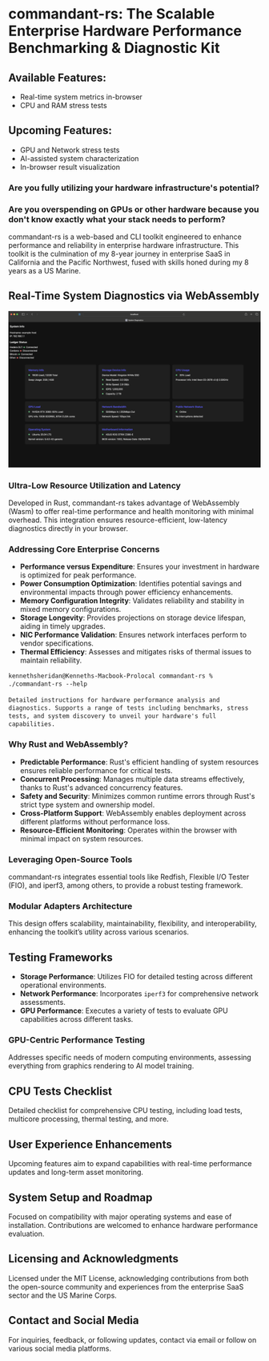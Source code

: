 
# commandant-rs: The Scalable Enterprise Hardware Performance Benchmarking & Diagnostic Kit


## Available Features:
- Real-time system metrics in-browser
- CPU and RAM stress tests

## Upcoming Features:
- GPU and Network stress tests
- AI-assisted system characterization
- In-browser result visualization

### **Are you fully utilizing your hardware infrastructure's potential?**

### **Are you overspending on GPUs or other hardware because you don't know exactly what your stack needs to perform?**

commandant-rs is a web-based and CLI toolkit engineered to enhance performance and reliability in enterprise hardware infrastructure. This toolkit is the culmination of my 8-year journey in enterprise SaaS in California and the Pacific Northwest, fused with skills honed during my 8 years as a US Marine.

## Real-Time System Diagnostics via WebAssembly
![Web Console Display](web_console.png)

### Ultra-Low Resource Utilization and Latency

Developed in Rust, commandant-rs takes advantage of WebAssembly (Wasm) to offer real-time performance and health monitoring with minimal overhead. This integration ensures resource-efficient, low-latency diagnostics directly in your browser.

### Addressing Core Enterprise Concerns

- **Performance versus Expenditure**: Ensures your investment in hardware is optimized for peak performance.
- **Power Consumption Optimization**: Identifies potential savings and environmental impacts through power efficiency enhancements.
- **Memory Configuration Integrity**: Validates reliability and stability in mixed memory configurations.
- **Storage Longevity**: Provides projections on storage device lifespan, aiding in timely upgrades.
- **NIC Performance Validation**: Ensures network interfaces perform to vendor specifications.
- **Thermal Efficiency**: Assesses and mitigates risks of thermal issues to maintain reliability.

```console
kennethsheridan@Kenneths-Macbook-Prolocal commandant-rs % ./commandant-rs --help 

Detailed instructions for hardware performance analysis and diagnostics. Supports a range of tests including benchmarks, stress tests, and system discovery to unveil your hardware's full capabilities.
```

### Why Rust and WebAssembly?

- **Predictable Performance**: Rust's efficient handling of system resources ensures reliable performance for critical tests.
- **Concurrent Processing**: Manages multiple data streams effectively, thanks to Rust's advanced concurrency features.
- **Safety and Security**: Minimizes common runtime errors through Rust's strict type system and ownership model.
- **Cross-Platform Support**: WebAssembly enables deployment across different platforms without performance loss.
- **Resource-Efficient Monitoring**: Operates within the browser with minimal impact on system resources.

### Leveraging Open-Source Tools

commandant-rs integrates essential tools like Redfish, Flexible I/O Tester (FIO), and iperf3, among others, to provide a robust testing framework.

### Modular Adapters Architecture

This design offers scalability, maintainability, flexibility, and interoperability, enhancing the toolkit’s utility across various scenarios.

## Testing Frameworks

- **Storage Performance**: Utilizes FIO for detailed testing across different operational environments.
- **Network Performance**: Incorporates `iperf3` for comprehensive network assessments.
- **GPU Performance**: Executes a variety of tests to evaluate GPU capabilities across different tasks.

### GPU-Centric Performance Testing

Addresses specific needs of modern computing environments, assessing everything from graphics rendering to AI model training.

## CPU Tests Checklist

Detailed checklist for comprehensive CPU testing, including load tests, multicore processing, thermal testing, and more.

## User Experience Enhancements

Upcoming features aim to expand capabilities with real-time performance updates and long-term asset monitoring.

## System Setup and Roadmap

Focused on compatibility with major operating systems and ease of installation. Contributions are welcomed to enhance hardware performance evaluation.

## Licensing and Acknowledgments

Licensed under the MIT License, acknowledging contributions from both the open-source community and experiences from the enterprise SaaS sector and the US Marine Corps.

## Contact and Social Media

For inquiries, feedback, or following updates, contact via email or follow on various social media platforms.

